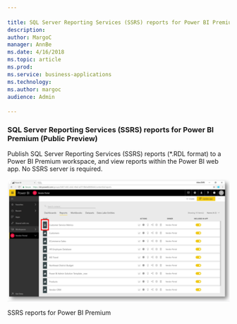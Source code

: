 ```yaml
---

title: SQL Server Reporting Services (SSRS) reports for Power BI Premium (Public Preview)
description: 
author: MargoC
manager: AnnBe
ms.date: 4/16/2018
ms.topic: article
ms.prod: 
ms.service: business-applications
ms.technology: 
ms.author: margoc
audience: Admin

---
```

### **SQL S**erver Reporting Services (SSRS) **reports** for Power BI Premium (Public Preview)



Publish SQL Server Reporting Services (SSRS) reports (\*.RDL format) to a Power
BI Premium workspace, and view reports within the Power BI web app. No SSRS
server is required.

![A screenshot of SSRS reports for Power BI Premium](media/sql-server-reporting-services-ssrs-reports-for-power-bi-premium-public-preview-1.png "A screenshot of SSRS reports for Power BI Premium")

SSRS reports for Power BI Premium


